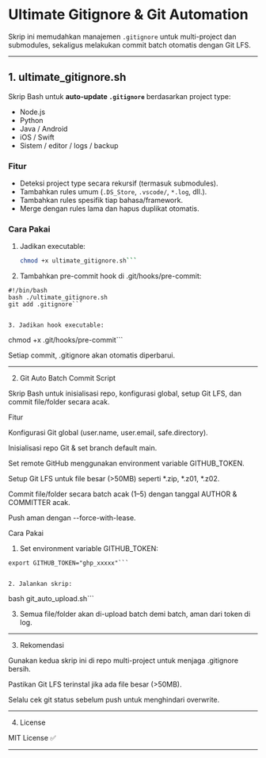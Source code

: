# Ultimate Gitignore & Git Automation

Skrip ini memudahkan manajemen `.gitignore` untuk multi-project dan submodules, sekaligus melakukan commit batch otomatis dengan Git LFS.

---

## 1. ultimate_gitignore.sh

Skrip Bash untuk **auto-update `.gitignore`** berdasarkan project type:

- Node.js
- Python
- Java / Android
- iOS / Swift
- Sistem / editor / logs / backup

### Fitur
- Deteksi project type secara rekursif (termasuk submodules).
- Tambahkan rules umum (`.DS_Store`, `.vscode/`, `*.log`, dll.).
- Tambahkan rules spesifik tiap bahasa/framework.
- Merge dengan rules lama dan hapus duplikat otomatis.

### Cara Pakai
1. Jadikan executable:
   ```bash
   chmod +x ultimate_gitignore.sh```

2. Tambahkan pre-commit hook di .git/hooks/pre-commit:
```
#!/bin/bash
bash ./ultimate_gitignore.sh
git add .gitignore```


3. Jadikan hook executable:
```
chmod +x .git/hooks/pre-commit```



Setiap commit, .gitignore akan otomatis diperbarui.


---

2. Git Auto Batch Commit Script

Skrip Bash untuk inisialisasi repo, konfigurasi global, setup Git LFS, dan commit file/folder secara acak.

Fitur

Konfigurasi Git global (user.name, user.email, safe.directory).

Inisialisasi repo Git & set branch default main.

Set remote GitHub menggunakan environment variable GITHUB_TOKEN.

Setup Git LFS untuk file besar (>50MB) seperti *.zip, *.z01, *.z02.

Commit file/folder secara batch acak (1–5) dengan tanggal AUTHOR & COMMITTER acak.

Push aman dengan --force-with-lease.


Cara Pakai

1. Set environment variable GITHUB_TOKEN:
```
export GITHUB_TOKEN="ghp_xxxxx"```


2. Jalankan skrip:
```
bash git_auto_upload.sh```


3. Semua file/folder akan di-upload batch demi batch, aman dari token di log.




---

3. Rekomendasi

Gunakan kedua skrip ini di repo multi-project untuk menjaga .gitignore bersih.

Pastikan Git LFS terinstal jika ada file besar (>50MB).

Selalu cek git status sebelum push untuk menghindari overwrite.



---

4. License

MIT License ✅


---